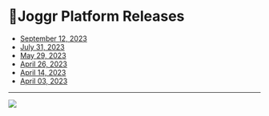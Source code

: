 <!--@@joggrdoc@@-->
<!-- @joggr:version(v1):end -->
<!-- @joggr:warning:start -->
<!-- 
  _   _   _    __        __     _      ____    _   _   ___   _   _    ____     _   _   _ 
 | | | | | |   \ \      / /    / \    |  _ \  | \ | | |_ _| | \ | |  / ___|   | | | | | |
 | | | | | |    \ \ /\ / /    / _ \   | |_) | |  \| |  | |  |  \| | | |  _    | | | | | |
 |_| |_| |_|     \ V  V /    / ___ \  |  _ <  | |\  |  | |  | |\  | | |_| |   |_| |_| |_|
 (_) (_) (_)      \_/\_/    /_/   \_\ |_| \_\ |_| \_| |___| |_| \_|  \____|   (_) (_) (_)
                                                              
This document is managed by Joggr. Editing this document could break Joggr's core features, i.e. our 
ability to auto-maintain this document. Please use the Joggr editor to edit this document 
(link at bottom of the page).
-->
<!-- @joggr:warning:end -->
# 🏃Joggr Platform Releases

*   [September 12, 2023](2023-09-12.md)
*   [July 31, 2023](2023-07-31.md)
*   [May 29, 2023](2023-05-29.md)
*   [April 26, 2023](2023-04-26.md)
*   [April 14, 2023](2023-04-14.md)
*   [April 03, 2023](2023-04-03.md)

<!-- @joggr:editLink(40dcfe68-b544-4abd-aa8a-374a99d6fc7c):start -->
---
<a href="https://app.joggr.io/app/documents/40dcfe68-b544-4abd-aa8a-374a99d6fc7c/edit" alt="Edit doc on Joggr">
  <img src="https://storage.googleapis.com/joggr-public-assets/github/badges/edit-document-badge.svg" />
</a>
<!-- @joggr:editLink(40dcfe68-b544-4abd-aa8a-374a99d6fc7c):end -->